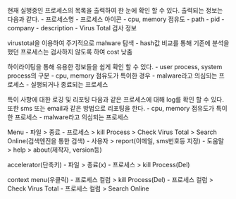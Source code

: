 현재 실행중인 프로세스의 목록을 출력하여 한 눈에 확인 할 수 있다.
	출력되는 정보는 다음과 같다.
	- 프로세스명
	- 프로세스 아이콘
	- cpu, memory 점유도
	- path
	- pid
	- company
	- description
	- Virus Total 검사 정보

virustotal을 이용하여 주기적으로 malware 탐색
	- hash값 비교를 통해 기존에 분석을 했던 프로세스는 검사하지 않도록 하여 cost 낮춤

하이라이팅을 통해 유용한 정보들을 쉽게 확인 할 수 있다.
	- user process, system process의 구분
	- cpu, memory 점유도가 특이한 경우
	- malware라고 의심되는 프로세스
	- 실행되거나 종료되는 프로세스

특이 사항에 대한 로깅 및 리포팅
	다음과 같은 프로세스에 대해 log를 확인 할 수 있다.
	또한 sms 또는 email과 같은 방법으로 리포팅을 한다.
	- cpu, memory 점유도가 특이한 프로세스
	- malware라고 의심되는 프로세스

Menu
	- 파일     > 종료
	- 프로세스 > kill Process
		   > Check Virus Total
		   > Search Online(검색엔진을 통한 검색)
	- 사용자   > report(이메일, sms번호등 지정)
	- 도움말   > help
		   > about(제작자, version등)

accelerator(단축키)
	- 파일     > 종료(x)
	- 프로세스 > kill Process(Del)

context menu(우클릭)
	- 프로세스 컬럼 > kill Process(Del)
	- 프로세스 컬럼 > Check Virus Total
	- 프로세스 컬럼 > Search Online
